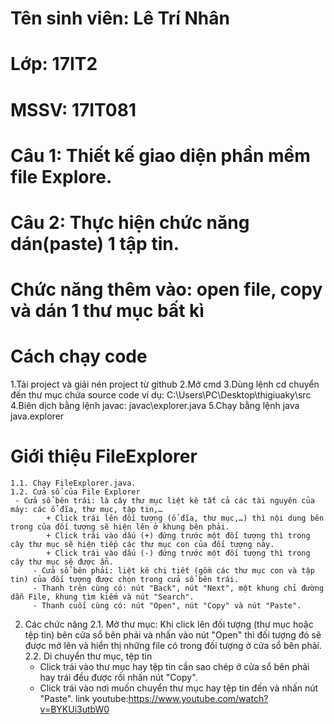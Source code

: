 # Tên sinh viên: Lê Trí Nhân
# Lớp: 17IT2
# MSSV: 17IT081
# Câu 1: Thiết kế giao diện phần mềm file Explore.
# Câu 2: Thực hiện chức năng dán(paste) 1 tập tin.
# Chức năng thêm vào: open file, copy và dán 1 thư mục bất kì
# Cách chạy code
   1.Tải project và giải nén project từ github
   2.Mở cmd
   3.Dùng lệnh cd chuyển đến thư mục chứa source code
     ví dụ: C:\Users\PC\Desktop\thigiuaky\src
   4.Biên dịch bằng lệnh javac: javac\explorer.java
   5.Chạy bằng lệnh java java.explorer
# Giới thiệu FileExplorer
	1.1. Chạy FileExplorer.java.
	1.2. Cửa sổ của File Explorer
   	 - Cửa sổ bên trái: là cây thư mục liệt kê tất cả các tài nguyên của máy: các ổ đĩa, thư mục, tập tin,…
    	    + Click trái lên đối tượng (ổ đĩa, thư mục,…) thì nội dung bên trong của đối tượng sẽ hiện lên ở khung bên phải.
     	    + Click trái vào dấu (+) đứng trước một đối tượng thì trong cây thư mục sẽ hiện tiếp các thư mục con của đối tượng này.
     	    + Click trái vào dấu (-) đứng trước một đối tượng thì trong cây thư mục sẽ được ẩn.
    	 - Cửa sổ bên phải: liệt kê chi tiết (gồm các thư mục con và tập tin) của đối tượng được chọn trong cửa sổ bên trái.
    	 - Thanh trên cùng có: nút "Back", nút "Next", một khung chỉ đường dẫn File, khung tìm kiếm và nút "Search".
    	 - Thanh cuối cùng có: nút "Open", nút "Copy" và nút "Paste".
2. Các chức năng
	2.1. Mở thư mục: Khi click lên đối tượng (thư mục hoặc tệp tin) bên cửa sổ bên phải và nhấn vào nút "Open" thì đối tượng đó sẽ được mở lên và hiển thị những file có trong đối tượng ở cửa sổ bên phải.
	2.2. Di chuyển thư mục, tệp tin
  	  - Click trái vào thư mục hay tệp tin cần sao chép ở cửa sổ bên phải hay trái đều được rồi nhấn nút "Copy".
   	  - Click trái vào nơi muốn chuyển thư mục hay tệp tin đến và nhấn nút "Paste".
link youtube:https://www.youtube.com/watch?v=BYKUi3utbW0
